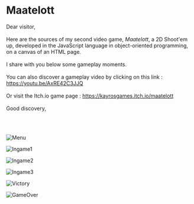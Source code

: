 # Maatelott  

Dear visitor,  
<br/>
Here are the sources of my second video game, *Maatelott*, a 2D Shoot'em up, developed in the JavaScript language in object-oriented programming, on a canvas of an HTML page.  
<br/>
I share with you below some gameplay moments.  
<br/>
You can also discover a gameplay video by clicking on this link : https://youtu.be/AxRE42C3JJQ  
<br/>
Or visit the Itch.io game page : https://kayrosgames.itch.io/maatelott  
<br/>
Good discovery,  

<br/>

<br/>

![Menu](https://img.itch.zone/aW1hZ2UvMTI5NDQ2NS84MzA2MzMxLnBuZw==/original/Ll9ane.png)

![Ingame1](https://img.itch.zone/aW1hZ2UvMTI5NDQ2NS84MzA2MzMyLmdpZg==/original/whZVZr.gif)

![Ingame2](https://img.itch.zone/aW1hZ2UvMTI5NDQ2NS84MzA2MzMzLmdpZg==/original/f%2BjjZF.gif)

![Ingame3](https://img.itch.zone/aW1hZ2UvMTI5NDQ2NS84MzA2MzM1LmdpZg==/original/SQoT4e.gif)

![Victory](https://img.itch.zone/aW1hZ2UvMTI5NDQ2NS84MzA2MzM2LnBuZw==/original/%2BMlK4y.png)

![GameOver](https://img.itch.zone/aW1hZ2UvMTI5NDQ2NS84MzA2MzM3LnBuZw==/original/KkcV4s.png)

